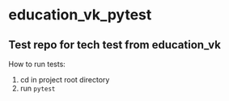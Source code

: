 # education_vk_pytest
## Test repo for tech test from education_vk

How to run tests:
1. cd in project root directory
2. run `pytest`